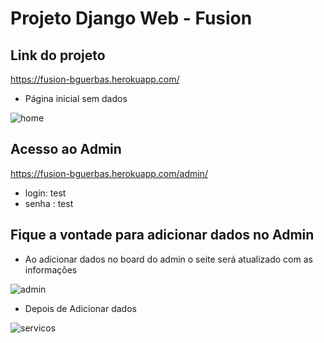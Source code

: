 # Projeto Django Web - Fusion



##  Link do projeto

https://fusion-bguerbas.herokuapp.com/



- Página inicial sem dados

![home](https://user-images.githubusercontent.com/29557513/152624424-8236d208-eecb-49cd-9940-045093df7dfa.jpg)



## Acesso ao Admin

https://fusion-bguerbas.herokuapp.com/admin/

- login: test
- senha : test



## Fique a vontade para adicionar dados no Admin

- Ao adicionar dados no board do admin o seite será atualizado com as informações

![admin](https://user-images.githubusercontent.com/29557513/152624447-2dc81a7d-484a-4bde-9009-be93c72d4a52.jpg)
  




- Depois de Adicionar dados

![servicos](https://user-images.githubusercontent.com/29557513/152624465-f373120c-49c1-4ec0-ad6f-de7fbc8a3ccd.jpg)


